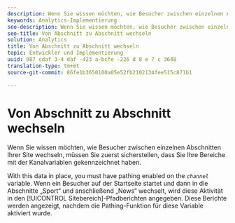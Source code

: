 ```yaml
---
description: Wenn Sie wissen möchten, wie Besucher zwischen einzelnen Abschnitten Ihrer Site wechseln, müssen Sie zuerst sicherstellen, dass Sie Ihre Bereiche mit der Kanalvariablen gekennzeichnet haben.
keywords: Analytics-Implementierung
seo-description: Wenn Sie wissen möchten, wie Besucher zwischen einzelnen Abschnitten Ihrer Site wechseln, müssen Sie zuerst sicherstellen, dass Sie Ihre Bereiche mit der Kanalvariablen gekennzeichnet haben.
seo-title: Von Abschnitt zu Abschnitt wechseln
solution: Analytics
title: Von Abschnitt zu Abschnitt wechseln
topic: Entwickler und Implementierung
uuid: 987 cdaf 3-4 daf -423 a-bcfe -226 d 8 e 7 c 3648
translation-type: tm+mt
source-git-commit: 86fe1b3650100a05e52fb2102134fee515c871b1

---
```



# Von Abschnitt zu Abschnitt wechseln

Wenn Sie wissen möchten, wie Besucher zwischen einzelnen Abschnitten Ihrer Site wechseln, müssen Sie zuerst sicherstellen, dass Sie Ihre Bereiche mit der Kanalvariablen gekennzeichnet haben.

With this data in place, you must have pathing enabled on the *`channel`* variable. Wenn ein Besucher auf der Startseite startet und dann in die Abschnitte „Sport“ und anschließend „News“ wechselt, wird diese Aktivität in den [!UICONTROL Sitebereich]-Pfadberichten angegeben. Diese Berichte werden angezeigt, nachdem die Pathing-Funktion für diese Variable aktiviert wurde.
